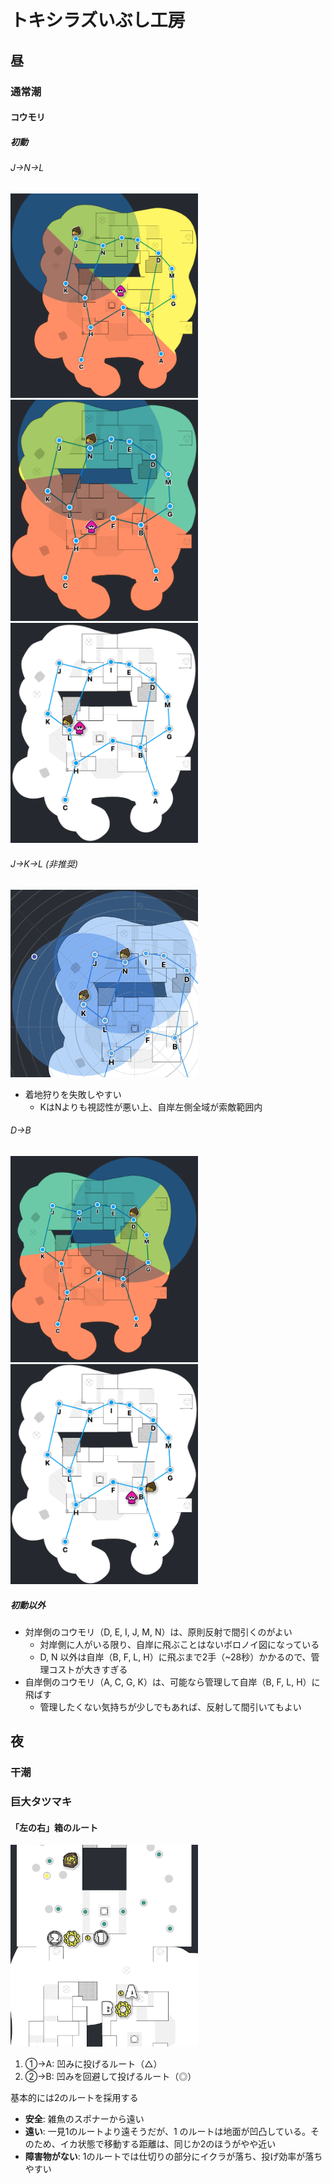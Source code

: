 # トキシラズいぶし工房

## 昼

### 通常潮

#### コウモリ

##### 初動

###### J→N→L

<img src="../img/yard_nt_drizzler_j.png" width="300px" alt="コウモリ">
<img src="../img/yard_nt_drizzler_n.png" width="300px" alt="コウモリ">
<img src="../img/yard_nt_drizzler_l.png" width="300px" alt="コウモリ">

###### J→K→L (非推奨)

<img src="../img/yard_nt_drizzler_k_n.png" width="300px" alt="コウモリ">

- 着地狩りを失敗しやすい
  - KはNよりも視認性が悪い上、自岸左側全域が索敵範囲内

###### D→B

<img src="../img/yard_nt_drizzler_d.png" width="300px" alt="コウモリ">
<img src="../img/yard_nt_drizzler_b.png" width="300px" alt="コウモリ">

##### 初動以外

- 対岸側のコウモリ（D, E, I, J, M, N）は、原則反射で間引くのがよい
  - 対岸側に人がいる限り、自岸に飛ぶことはないボロノイ図になっている
  - D, N 以外は自岸（B, F, L, H）に飛ぶまで2手（~28秒）かかるので、管理コストが大きすぎる
- 自岸側のコウモリ（A, C, G, K）は、可能なら管理して自岸（B, F, L, H）に飛ばす
  - 管理したくない気持ちが少しでもあれば、反射して間引いてもよい

## 夜

### 干潮

### 巨大タツマキ

#### 「左の右」箱のルート

<img src="../img/yard_tornado_route.png" width="300px" alt="タツマキ">

1. ①→A: 凹みに投げるルート（△）
2. ②→B: 凹みを回避して投げるルート（◎）

基本的には2のルートを採用する

- **安全**: 雑魚のスポナーから遠い
- **遠い**: 一見1のルートより遠そうだが、1 のルートは地面が凹凸している。そのため、イカ状態で移動する距離は、同じか2のほうがやや近い
- **障害物がない**: 1のルートでは仕切りの部分にイクラが落ち、投げ効率が落ちやすい
